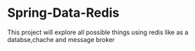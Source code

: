 # Spring-Data-Redis
 This project will explore all possible things using redis like as a databse,chache and message broker
